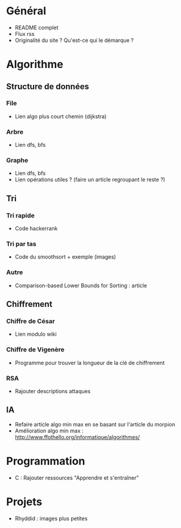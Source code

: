 # Général

- README complet
- Flux rss
- Originalité du site ? Qu'est-ce qui le démarque ?

# Algorithme
## Structure de données

### File

- Lien algo plus court chemin (dijkstra)

### Arbre

- Lien dfs, bfs

### Graphe

- Lien dfs, bfs
- Lien opérations utiles ? (faire un article regroupant le reste ?)

## Tri
### Tri rapide

- Code hackerrank

### Tri par tas

- Code du smoothsort + exemple (images)

### Autre

- Comparison-based Lower Bounds for Sorting : article

## Chiffrement
### Chiffre de César

- Lien modulo wiki

### Chiffre de Vigenère

- Programme pour trouver la longueur de la clé de chiffrement 

### RSA

- Rajouter descriptions attaques

## IA

- Refaire article algo min max en se basant sur l'article du morpion
- Amélioration algo min max : <http://www.ffothello.org/informatique/algorithmes/>

# Programmation

- C : Rajouter ressources "Apprendre et s'entraîner"

# Projets

- Rhyddid : images plus petites
